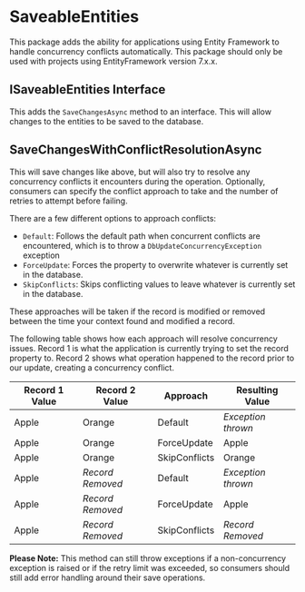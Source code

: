 # SaveableEntities
This package adds the ability for applications using Entity Framework to handle concurrency conflicts automatically. This package should only be used with projects using EntityFramework version 7.x.x. 

## ISaveableEntities Interface
This adds the `SaveChangesAsync` method to an interface. This will allow changes to the entities to be saved to the database.

## SaveChangesWithConflictResolutionAsync
This will save changes like above, but will also try to resolve any concurrency conflicts it encounters during the operation. Optionally, consumers can specify the conflict approach to take and the number of retries to attempt before failing.

There are a few different options to approach conflicts:
- `Default`: Follows the default path when concurrent conflicts are encountered, which is to throw a `DbUpdateConcurrencyException` exception
- `ForceUpdate`: Forces the property to overwrite whatever is currently set in the database.
- `SkipConflicts`: Skips conflicting values to leave whatever is currently set in the database.

These approaches will be taken if the record is modified or removed between the time your context found and modified a record.

The following table shows how each approach will resolve concurrency issues. Record 1 is what the application is currently trying to set the record property to. Record 2 shows what operation happened to the record prior to our update, creating a concurrency conflict.

| Record 1 Value | Record 2 Value   | Approach      | Resulting Value    |
|----------------|------------------|---------------|--------------------|
| Apple          | Orange           | Default       | *Exception thrown* |
| Apple          | Orange           | ForceUpdate   | Apple              |
| Apple          | Orange           | SkipConflicts | Orange             |
| Apple          | *Record Removed* | Default       | *Exception thrown* |
| Apple          | *Record Removed* | ForceUpdate   | Apple              |
| Apple          | *Record Removed* | SkipConflicts | *Record Removed*   |

**Please Note:** This method can still throw exceptions if a non-concurrency exception is raised or if the retry limit was exceeded, so consumers should still add error handling around their save operations.